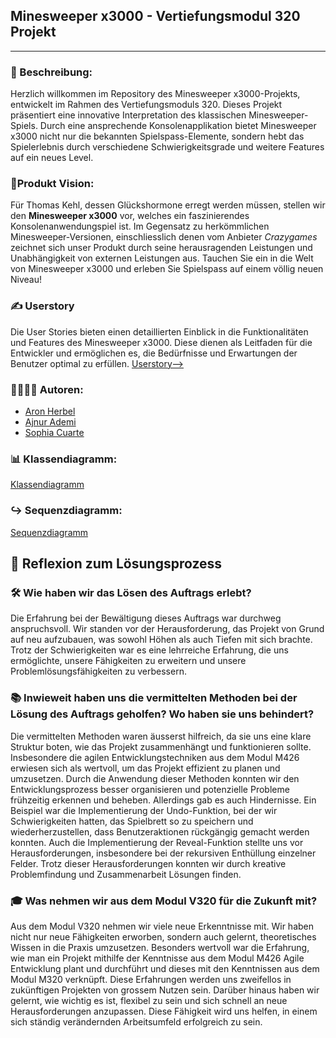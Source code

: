 ## Minesweeper x3000 - Vertiefungsmodul 320 Projekt
---

### 📖 Beschreibung:
Herzlich willkommen im Repository des Minesweeper x3000-Projekts, entwickelt im Rahmen des Vertiefungsmoduls 320. Dieses Projekt präsentiert eine innovative Interpretation des klassischen Minesweeper-Spiels. Durch eine ansprechende Konsolenapplikation bietet Minesweeper x3000 nicht nur die bekannten Spielspass-Elemente, sondern hebt das Spielerlebnis durch verschiedene Schwierigkeitsgrade und weitere Features auf ein neues Level.

### 🚩Produkt Vision:
Für Thomas Kehl,
dessen Glückshormone erregt werden müssen,
stellen wir den **Minesweeper x3000** vor,
welches ein faszinierendes Konsolenanwendungspiel ist.
Im Gegensatz zu herkömmlichen Minesweeper-Versionen, einschliesslich denen vom Anbieter *Crazygames*
zeichnet sich unser Produkt durch seine herausragenden Leistungen und Unabhängigkeit von externen Leistungen aus.
Tauchen Sie ein in die Welt von Minesweeper x3000 und erleben Sie Spielspass auf einem völlig neuen Niveau!

### ✍️ Userstory
Die User Stories bieten einen detaillierten Einblick in die Funktionalitäten und Features des Minesweeper x3000. Diese dienen als Leitfaden für die Entwickler und ermöglichen es, die Bedürfnisse und Erwartungen der Benutzer optimal zu erfüllen.
[Userstory-->](https://github.com/ajnurademi/Minesweeper-ajnur-aron-sophia/issues)

### 👨‍💻👩‍💻 Autoren:
- [Aron Herbel](https://github.com/aronherbel)
- [Ajnur Ademi](https://github.com/ajnurademi)
- [Sophia Cuarte](https://github.com/sophiacuarte)

### 📊 Klassendiagramm:
[Klassendiagramm](https://github.com/ajnurademi/Minesweeper-ajnur-aron-sophia/blob/main/Klassendiagramm%20-%20Minesweeper%20(ajnur%2Caron%20%26%20sophia).pdf)

### ↪️ Sequenzdiagramm:
[Sequenzdiagramm](https://github.com/ajnurademi/Minesweeper-ajnur-aron-sophia/blob/main/Sequenzdiagramm%20Minesweeper%20(ajnur%2C%20aron%20%26%20sophia).pdf)


## 💭 Reflexion zum Lösungsprozess

### 🛠️ Wie haben wir das Lösen des Auftrags erlebt?
Die Erfahrung bei der Bewältigung dieses Auftrags war durchweg anspruchsvoll. Wir standen vor der Herausforderung, das Projekt von Grund auf neu aufzubauen, was sowohl Höhen als auch Tiefen mit sich brachte. Trotz der Schwierigkeiten war es eine lehrreiche Erfahrung, die uns ermöglichte, unsere Fähigkeiten zu erweitern und unsere Problemlösungsfähigkeiten zu verbessern.

### 📚 Inwieweit haben uns die vermittelten Methoden bei der Lösung des Auftrags geholfen? Wo haben sie uns behindert?
Die vermittelten Methoden waren äusserst hilfreich, da sie uns eine klare Struktur boten, wie das Projekt zusammenhängt und funktionieren sollte. Insbesondere die agilen Entwicklungstechniken aus dem Modul M426 erwiesen sich als wertvoll, um das Projekt effizient zu planen und umzusetzen. Durch die Anwendung dieser Methoden konnten wir den Entwicklungsprozess besser organisieren und potenzielle Probleme frühzeitig erkennen und beheben. Allerdings gab es auch Hindernisse. Ein Beispiel war die Implementierung der Undo-Funktion, bei der wir Schwierigkeiten hatten, das Spielbrett so zu speichern und wiederherzustellen, dass Benutzeraktionen rückgängig gemacht werden konnten. Auch die Implementierung der Reveal-Funktion stellte uns vor Herausforderungen, insbesondere bei der rekursiven Enthüllung einzelner Felder. Trotz dieser Herausforderungen konnten wir durch kreative Problemfindung und Zusammenarbeit Lösungen finden.

### 🎓 Was nehmen wir aus dem Modul V320 für die Zukunft mit?
Aus dem Modul V320 nehmen wir viele neue Erkenntnisse mit. Wir haben nicht nur neue Fähigkeiten erworben, sondern auch gelernt, theoretisches Wissen in die Praxis umzusetzen. Besonders wertvoll war die Erfahrung, wie man ein Projekt mithilfe der Kenntnisse aus dem Modul M426 Agile Entwicklung plant und durchführt und dieses mit den Kenntnissen aus dem Modul M320 verknüpft. Diese Erfahrungen werden uns zweifellos in zukünftigen Projekten von grossem Nutzen sein. Darüber hinaus haben wir gelernt, wie wichtig es ist, flexibel zu sein und sich schnell an neue Herausforderungen anzupassen. Diese Fähigkeit wird uns helfen, in einem sich ständig verändernden Arbeitsumfeld erfolgreich zu sein.


